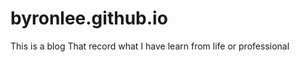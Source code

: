byronlee.github.io
==================

This is a blog That record what I have learn from life or professional
